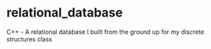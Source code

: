 # relational_database
C++ - A relational database I built from the ground up for my discrete structures class
